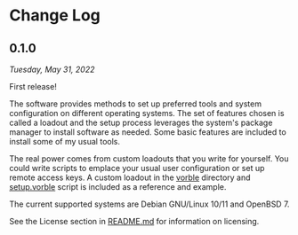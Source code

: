 # Change Log

## 0.1.0

*Tuesday, May 31, 2022*

First release!

The software provides methods to set up preferred tools and system configuration on different operating systems. The set of features chosen is called a loadout and the setup process leverages the system's package manager to install software as needed. Some basic features are included to install some of my usual tools.

The real power comes from custom loadouts that you write for yourself. You could write scripts to emplace your usual user configuration or set up remote access keys. A custom loadout in the [vorble](vorble) directory and [setup.vorble](setup.vorble) script is included as a reference and example.

The current supported systems are Debian GNU/Linux 10/11 and OpenBSD 7.

See the License section in [README.md](README.md) for information on licensing.
